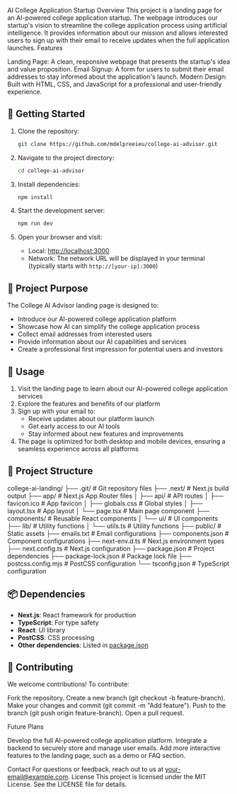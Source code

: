 AI College Application Startup
Overview
This project is a landing page for an AI-powered college application startup. The webpage introduces our startup's vision to streamline the college application process using artificial intelligence. It provides information about our mission and allows interested users to sign up with their email to receive updates when the full application launches.
Features

Landing Page: A clean, responsive webpage that presents the startup's idea and value proposition.
Email Signup: A form for users to submit their email addresses to stay informed about the application's launch.
Modern Design: Built with HTML, CSS, and JavaScript for a professional and user-friendly experience.

## 🚀 Getting Started

1. Clone the repository:
   ```bash
   git clone https://github.com/mdelpreeieu/college-ai-advisor.git
   ```

2. Navigate to the project directory:
   ```bash
   cd college-ai-advisor
   ```

3. Install dependencies:
   ```bash
   npm install
   ```

4. Start the development server:
   ```bash
   npm run dev
   ```

5. Open your browser and visit:
   - Local: [http://localhost:3000](http://localhost:3000)
   - Network: The network URL will be displayed in your terminal (typically starts with `http://[your-ip]:3000`)

## 🎯 Project Purpose

The College AI Advisor landing page is designed to:

- Introduce our AI-powered college application platform
- Showcase how AI can simplify the college application process
- Collect email addresses from interested users
- Provide information about our AI capabilities and services
- Create a professional first impression for potential users and investors

## 📱 Usage

1. Visit the landing page to learn about our AI-powered college application services
2. Explore the features and benefits of our platform
3. Sign up with your email to:
   - Receive updates about our platform launch
   - Get early access to our AI tools
   - Stay informed about new features and improvements
4. The page is optimized for both desktop and mobile devices, ensuring a seamless experience across all platforms

## 📁 Project Structure

college-ai-landing/
├── .git/                # Git repository files
├── .next/               # Next.js build output
├── app/                 # Next.js App Router files
│   ├── api/            # API routes
│   ├── favicon.ico     # App favicon
│   ├── globals.css     # Global styles
│   ├── layout.tsx      # App layout
│   └── page.tsx        # Main page component
├── components/         # Reusable React components
│   └── ui/            # UI components
├── lib/                # Utility functions
│   └── utils.ts       # Utility functions
├── public/            # Static assets
├── emails.txt         # Email configurations
├── components.json    # Component configurations
├── next-env.d.ts      # Next.js environment types
├── next.config.ts     # Next.js configuration
├── package.json       # Project dependencies
├── package-lock.json  # Package lock file
├── postcss.config.mjs # PostCSS configuration
└── tsconfig.json      # TypeScript configuration

## 📦 Dependencies

- **Next.js**: React framework for production
- **TypeScript**: For type safety
- **React**: UI library
- **PostCSS**: CSS processing
- **Other dependencies**: Listed in [package.json](cci:7://file:///c:/Users/mdelp/OneDrive/Desktop/Y3S2/Startupbootcamp/college-ai-landing/package.json:0:0-0:0)

## 🤝 Contributing

We welcome contributions! To contribute:

Fork the repository.
Create a new branch (git checkout -b feature-branch).
Make your changes and commit (git commit -m "Add feature").
Push to the branch (git push origin feature-branch).
Open a pull request.

Future Plans

Develop the full AI-powered college application platform.
Integrate a backend to securely store and manage user emails.
Add more interactive features to the landing page, such as a demo or FAQ section.

Contact
For questions or feedback, reach out to us at your-email@example.com.
License
This project is licensed under the MIT License. See the LICENSE file for details.

